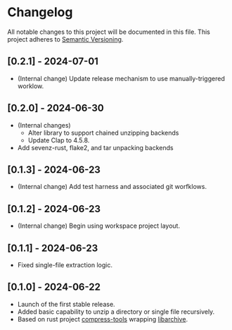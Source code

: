 # Changelog

All notable changes to this project will be documented in this file. This project adheres to [Semantic Versioning](https://semver.org/).

## [0.2.1] - 2024-07-01

- (Internal change) Update release mechanism to use manually-triggered worklow.

## [0.2.0] - 2024-06-30

- (Internal changes)
  - Alter library to support chained unzipping backends
  - Update Clap to 4.5.8.
- Add sevenz-rust, flake2, and tar unpacking backends

## [0.1.3] - 2024-06-23

- (Internal change) Add test harness and associated git worfklows.

## [0.1.2] - 2024-06-23

- (Internal change) Begin using workspace project layout.

## [0.1.1] - 2024-06-23

- Fixed single-file extraction logic.

## [0.1.0] - 2024-06-22

- Launch of the first stable release.
- Added basic capability to unzip a directory or single file recursively.
- Based on rust project [compress-tools](https://github.com/OSSystems/compress-tools-rs) wrapping [libarchive](https://www.libarchive.org/).
